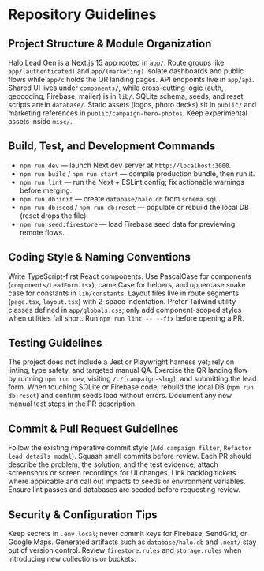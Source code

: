 # Repository Guidelines

## Project Structure & Module Organization
Halo Lead Gen is a Next.js 15 app rooted in `app/`. Route groups like `app/(authenticated)` and `app/(marketing)` isolate dashboards and public flows while `app/c` holds the QR landing pages. API endpoints live in `app/api`. Shared UI lives under `components/`, while cross-cutting logic (auth, geocoding, Firebase, mailer) is in `lib/`. SQLite schema, seeds, and reset scripts are in `database/`. Static assets (logos, photo decks) sit in `public/` and marketing references in `public/campaign-hero-photos`. Keep experimental assets inside `misc/`.

## Build, Test, and Development Commands
- `npm run dev` — launch Next dev server at `http://localhost:3000`.
- `npm run build` / `npm run start` — compile production bundle, then run it.
- `npm run lint` — run the Next + ESLint config; fix actionable warnings before merging.
- `npm run db:init` — create `database/halo.db` from `schema.sql`.
- `npm run db:seed` / `npm run db:reset` — populate or rebuild the local DB (reset drops the file).
- `npm run seed:firestore` — load Firebase seed data for previewing remote flows.

## Coding Style & Naming Conventions
Write TypeScript-first React components. Use PascalCase for components (`components/LeadForm.tsx`), camelCase for helpers, and uppercase snake case for constants in `lib/constants`. Layout files live in route segments (`page.tsx`, `layout.tsx`) with 2-space indentation. Prefer Tailwind utility classes defined in `app/globals.css`; only add component-scoped styles when utilities fall short. Run `npm run lint -- --fix` before opening a PR.

## Testing Guidelines
The project does not include a Jest or Playwright harness yet; rely on linting, type safety, and targeted manual QA. Exercise the QR landing flow by running `npm run dev`, visiting `/c/[campaign-slug]`, and submitting the lead form. When touching SQLite or Firebase code, rebuild the local DB (`npm run db:reset`) and confirm seeds load without errors. Document any new manual test steps in the PR description.

## Commit & Pull Request Guidelines
Follow the existing imperative commit style (`Add campaign filter`, `Refactor lead details modal`). Squash small commits before review. Each PR should describe the problem, the solution, and the test evidence; attach screenshots or screen recordings for UI changes. Link backlog tickets where applicable and call out impacts to seeds or environment variables. Ensure lint passes and databases are seeded before requesting review.

## Security & Configuration Tips
Keep secrets in `.env.local`; never commit keys for Firebase, SendGrid, or Google Maps. Generated artifacts such as `database/halo.db` and `.next/` stay out of version control. Review `firestore.rules` and `storage.rules` when introducing new collections or buckets.
